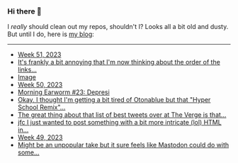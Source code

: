 ### Hi there 👋

I _really_ should clean out my repos, shouldn't I? Looks all a bit old and dusty. But until I do, here is [my blog](https://lostfocus.de/):

--- 

<!-- POST-LIST:START -->
- [Week 51, 2023](https://lostfocus.de/2023/12/26/week-51-2023/)
- [It&#39;s frankly a bit annoying that I&#39;m now thinking about the order of the links…](https://lostfocus.de/2023/12/26/231897/)
- [Image](https://lostfocus.de/2023/12/25/231892/)
- [Week 50, 2023](https://lostfocus.de/2023/12/17/week-50-2023/)
- [Morning Earworm #23: Depresi](https://lostfocus.de/2023/12/16/morning-earworm-23-depresi/)
- [Okay, I thought I&#39;m getting a bit tired of Otonablue but that &quot;Hyper School Remix&quot;…](https://lostfocus.de/2023/12/13/231878/)
- [The great thing about that list of best tweets over at The Verge is that…](https://lostfocus.de/2023/12/13/231875/)
- [jfc I just wanted to post something with a bit more intricate &lpar;lol&rpar; HTML in…](https://lostfocus.de/2023/12/11/231872/)
- [Week 49, 2023](https://lostfocus.de/2023/12/10/week-49-2023/)
- [Might be an unpopular take but it sure feels like Mastodon could do with some…](https://lostfocus.de/2023/12/07/231854/)
<!-- POST-LIST:END -->

<!--
**lostfocus/lostfocus** is a ✨ _special_ ✨ repository because its `README.md` (this file) appears on your GitHub profile.

Here are some ideas to get you started:

- 🔭 I’m currently working on ...
- 🌱 I’m currently learning ...
- 👯 I’m looking to collaborate on ...
- 🤔 I’m looking for help with ...
- 💬 Ask me about ...
- 📫 How to reach me: ...
- 😄 Pronouns: ...
- ⚡ Fun fact: ...
-->
